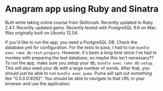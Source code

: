 # Anagram app using Ruby and Sinatra

Built while taking online course from Skillcrush.  Recently updated to Ruby 2.4.1.  Recently updated gems.  Recently
tested with PostgreSQL 9.6 on Mac.  Was originally built on Ubuntu 12.04.

If you'd like to run the app, you need a PostgreSQL DB.  Check the database.yml for configuration.  For the tests
to pass, I had to run `bundle exec rake db:test:prepare`.  However, it's been a long time since I've had to monkey
with preparing the test database, so maybe this isn't necessary??  To run the app, make sure you setup your db,
`bundle exec rake db:setup`.  This will also seed your db with a large number of words.  After that, you should
just be able to run `bundle exec puma`.  Puma will spit out something like "0.0.0.0:9292".  You should be able to
navigate to that URL in your browser and use the application.

